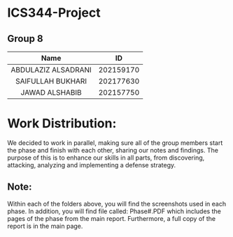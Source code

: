 # ICS344-Project
## Group 8
|Name | ID |
| :---: | :---:|
| ABDULAZIZ ALSADRANI | 202159170 |
| SAIFULLAH BUKHARI | 202177630 |
| JAWAD ALSHABIB | 202157750 |


# Work Distribution:
We decided to work in parallel, making sure all of the group members start the phase and finish with each other, sharing our notes and findings.
The purpose of this is to enhance our skills in all parts, from discovering, attacking, analyzing and implementing a defense strategy.

## Note:
Within each of the folders above, you will find the screenshots used in each phase. In addition, you will find file called:
Phase#.PDF which includes the pages of the phase from the main report. Furthermore, a full copy of the report is in the main
page.
